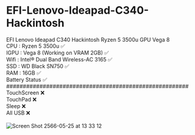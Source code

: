 # EFI-Lenovo-Ideapad-C340-Hackintosh
EFI Lenovo Ideapad C340 Hackintosh Ryzen 5 3500u GPU Vega 8\
CPU : Ryzen 5 3500u ✅\
IGPU : Vega 8 (Working on VRAM 2GB) ✅\
Wifi : Intel® Dual Band Wireless-AC 3165 ✅\
SSD : WD Black SN750 ✅\
RAM : 16GB ✅\
Battery Status ✅\
#######################################################\
TouchScreen ❌\
TouchPad ❌\
Sleep ❌\
All USB ❌\
\
![Screen Shot 2566-05-25 at 13 33 12](https://github.com/pondsmile/EFI-Lenovo-C340-Hackintosh/assets/23144335/0b850ca3-9263-4a3a-88a4-4d757c08382b)
